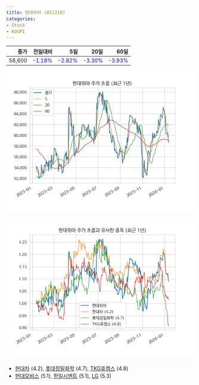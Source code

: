 ```yaml
---
title: 현대위아 (011210)
categories:
- Stock
- KOSPI
---
```


|종가|전일대비|5일|20일|60일|
|---:|-------:|--:|---:|---:|
|58,600|<span style="color: blue">-1.18%</span>|<span style="color: blue">-2.82%</span>|<span style="color: blue">-3.30%</span>|<span style="color: blue">-3.93%</span>|


<!-- more -->

![011210](/assets/images/stock/011210.png)

![011210](/assets/images/stock/011210_sim.png)

- [현대차](/005380/) (4.2), [롯데정밀화학](/004000/) (4.7), [TKG휴켐스](/069260/) (4.8)
- [현대모비스](/012330/) (5.1), [한일시멘트](/300720/) (5.1), [LG](/003550/) (5.3)